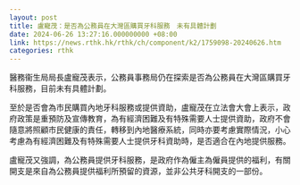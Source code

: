 ```yaml
---
layout: post
title: 盧寵茂：是否為公務員在大灣區購買牙科服務　未有具體計劃
date: 2024-06-26 13:27:16.000000000 +08:00
link: https://news.rthk.hk/rthk/ch/component/k2/1759098-20240626.htm
categories: rthk
---
```


醫務衞生局局長盧寵茂表示，公務員事務局仍在探索是否為公務員在大灣區購買牙科服務，目前未有具體計劃。

至於是否會為市民購買內地牙科服務或提供資助，盧寵茂在立法會大會上表示，政府政策是重預防及宣傳教育，為有經濟困難及有特殊需要人士提供資助，政府不會隨意將照顧市民健康的責任，轉移到內地醫療系統，同時亦要考慮實際情況，小心考慮為有經濟困難及有特殊需要人士提供牙科資助時，是否適合在內地提供服務。

盧寵茂又強調，為公務員提供牙科服務，是政府作為僱主為僱員提供的福利，有關開支是來自為公務員提供福利所預留的資源，並非公共牙科開支的一部份。
